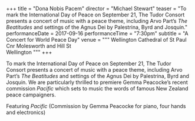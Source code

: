 +++
title = "Dona Nobis Pacem"
director = "Michael Stewart"
teaser = "To mark the International Day of Peace on September 21, The Tudor Consort presents a concert of music with a peace theme, including Arvo Part’s *The Beatitudes* and settings of the Agnus Dei by Palestrina, Byrd and Josquin."
performanceDate = 2017-09-16
performanceTime = "7:30pm"
subtitle = "A Concert for World Peace Day"
venue = """
Wellington Cathedral of St Paul  
Cnr Molesworth and Hill St  
Wellington
"""
+++

To mark the International Day of Peace on September 21, The Tudor Consort presents a concert of music with a peace theme, including Arvo Part’s *The Beatitudes* and settings of the Agnus Dei by Palestrina, Byrd and Josquin. We are particularly thrilled to premiere Gemma Peacocke’s recent commission *Pacific* which sets to music the words of famous New Zealand peace campaigners.


Featuring *Pacific* (Commission by Gemma Peacocke for piano, four hands and electronics)
